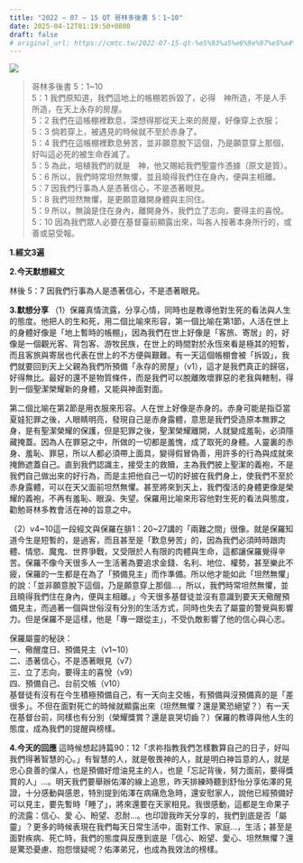 ```yaml
---
title: "2022 – 07 – 15 QT 哥林多後書 5：1~10"
date: 2025-04-12T01:19:50+0800
draft: false
# original_url: https://cmtc.tw/2022-07-15-qt-%e5%93%a5%e6%9e%97%e5%a4%9a%e5%be%8c%e6%9b%b8-5%ef%bc%9a110
---
```


![](/images/qt.jpg)
> 哥林多後書 5：1\~10  
> 5：1 我們原知道，我們這地上的帳棚若拆毀了，必得　神所造，不是人手所造，在天上永存的房屋。  
> 5：2 我們在這帳棚裡歎息，深想得那從天上來的房屋，好像穿上衣服；  
> 5：3 倘若穿上，被遇見的時候就不至於赤身了。  
> 5：4 我們在這帳棚裡歎息勞苦，並非願意脫下這個，乃是願意穿上那個，好叫這必死的被生命吞滅了。  
> 5：5 為此，培植我們的就是　神，他又賜給我們聖靈作憑據（原文是質）。  
> 5：6 所以，我們時常坦然無懼，並且曉得我們住在身內，便與主相離。  
> 5：7 因我們行事為人是憑著信心，不是憑著眼見。  
> 5：8 我們坦然無懼，是更願意離開身體與主同住。  
> 5：9 所以，無論是住在身內，離開身外，我們立了志向，要得主的喜悅。  
> 5：10 因為我們眾人必要在基督臺前顯露出來，叫各人按著本身所行的，或善或惡受報。

**1.經文3遍**

**2.今天默想經文**
  
林後 5：7 因我們行事為人是憑著信心，不是憑著眼見。

**3.默想分享**
（1）保羅真情流露，分享心情，同時也是教導他對生死的看法與人生的態度。他把人的生和死，用二個比喻來形容，第一個比喻在第1節，人活在世上的身體好像是「地上暫時的帳棚」，因為我們在世上好像是「客旅、寄居」的，好像是一個觀光客、背包客、游牧民族，在世上的時間對於永恆來看是極其的短暫，而且客旅與寄居也代表在世上的不方便與艱難。有一天這個帳棚會被「拆毀」，我們就要回到天上父親為我們所預備「永存的房屋」（v1），這才是我們真正的歸宿，好得無比。最好的還不是物質條件，而是我們可以脫離敗壞罪惡的老我與轄制，得到一個聖潔榮耀新的身體，又能與神面對面。

第二個比喻在第2節是用衣服來形容。人在世上好像是赤身的。赤身可能是指亞當夏娃犯罪之後，人眼睛明亮，發現自己是赤身露體，意思是我們受造原本無罪之身，是有聖潔榮耀的保護，但是犯罪之後，聖潔榮耀離開，人就變成羞恥，必須隱藏掩蓋。因為人在罪惡之中，所做的一切都是羞愧，成了取死的身體。人靈裏的赤身、羞恥、罪惡，所以人都必須帶上面具，變得假冒偽善，用許多的行為與成就來掩飾遮蓋自己。直到我們認識主，接受主的救贖，主為我們披上聖潔的義袍，不是我們自己做出來的好行為，而是主把他自己一切的好披在我們身上，使我們不至於赤身露體，可以在天父面前坦然無懼。甚至將來到天上，我們復活的身體更像是榮耀的義袍，不再有羞恥、眼淚、失望。保羅用比喻來形容他對生死的看法與態度，勸勉哥林多教會活在神的旨意之中。

（2）v4\~10這一段經文與保羅在腓1：20\~27講的「兩難之間」很像。就是保羅知道今生是短暫的，是過客，而且甚至是「歎息勞苦」的，因為我們必須時時跟肉體、情慾、魔鬼、世界爭戰，又受限於人有限的肉體與生命，這都讓保羅覺得辛苦。保羅不像今天很多人一生活著為要追求金錢、名利、地位、權勢，甚至樂此不疲，保羅的一生都是在為了「預備見主」而作準備。所以他才能如此「坦然無懼」的說：「並非願意脫下這個，乃是願意穿上那個…，所以，我們時常坦然無懼，並且曉得我們住在身內，便與主相離。」今天很多基督徒並沒有意識到要天天儆醒預備見主，而過著一個與世俗沒有分別的生活方式，同時也失去了屬靈的警覺與影響力。但是保羅不是這樣，他是「專一跟從主」，不受仇敵影響了他的信心與心志。

保羅屬靈的秘訣：  
一、儆醒度日、預備見主（v1\~10）  
二、憑著信心，不是憑著眼見（v7）  
三、立了志向，要得主的喜悅（v9）  
四、預備自己、台前交帳（v10）  
基督徒有沒有在今生積極預備自己，有一天向主交帳，有預備與沒預備真的是「差很多」。不但在面對死亡的時候就顯露出來（坦然無懼？還是驚恐絕望？）有一天在基督台前，同樣也有分別（榮耀獎賞？還是哀哭切齒？）保羅的教導與他人生的態度，成為我們的提醒與榜樣。

**4.今天的回應**
這時候想起詩篇90：12「求祢指教我們怎樣數算自己的日子，好叫我們得著智慧的心。」有智慧的人，就是敬畏神的人，就是明白神旨意的人，就是忠心良善的僕人，也是預備好燈油見主的人，也是「忘記背後，努力面前，要得獎賞的人」…。明天我們要舉辦佑澤的線上追思，昨天排練時聽到舒怡分享佑澤的見證，十分感動與感恩，特別提到佑澤在病痛危急時，還安慰家人，說他已經預備好可以見主，要先暫時「睡了」，將來還要在天家相見。我很感動，這都是生命果子的流露：信心、愛 心、盼望、忍耐…。也印證我昨天分享的，我們到底是否「屬靈」？更多的時候表現在我們每天日常生活中，面對工作、家庭…，生活；甚至是面對疾病、死亡時，我們的態度與反應到底是「信心、盼望、愛心、坦然無懼？還是驚恐憂慮、抱怨懷疑呢？佑澤弟兄，也成為我效法的榜樣。
